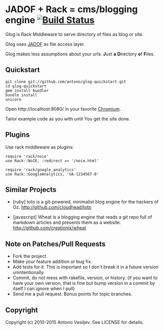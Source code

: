 # JADOF + Rack = cms/blogging engine [![Build Status](https://travis-ci.org/antono/glog.svg?branch=master)](https://travis-ci.org/antono/glog)

Glog is Rack Middleware to serve directory of files as blog or site.

Glog uses [JADOF](http://github.com/remi/jadof) as file access layer.

Glog makes less assumptions about your urls.
**J**ust **a** **D**irectory **o**f **F**iles.


## Quickstart

    git clone git://github.com/antono/glog-quickstart.git
    cd glog-quickstart
    gem install bundler
    bundle install
    unicorn

Open http://localhost:8080/ in your favorite [Chromium](http://www.chromium.org/).

Tailor example code as you with until You get the site done.


## Plugins

Use rack middleware as plugins:

    require 'rack/noie'
    use Rack::NoIE, :redirect => '/noie.html'

    require 'rack/google_analytics'
    use Rack::GoogleAnalytics, 'UA-1234567-0'

## Similar Projects

- [ruby] toto is a git-powered, minimalist blog engine for the hackers of Oz.
  http://github.com/cloudhead/toto

- [javascript] Wheat is a blogging engine that reads a git repo full of
  markdown articles and presents them as a website.
  http://github.com/creationix/wheat

## Note on Patches/Pull Requests

- Fork the project.
- Make your feature addition or bug fix.
- Add tests for it. This is important so I don't break it in a
  future version unintentionally.
- Commit, do not mess with rakefile, version, or history.
  (if you want to have your own version, that is fine but bump version in a commit by itself I can ignore when I pull)
- Send me a pull request. Bonus points for topic branches.

## Copyright

Copyright (c) 2010-2015 Antono Vasiljev. See LICENSE for details.
